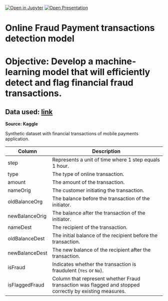 [![Open in Jupyter](https://img.shields.io/badge/Open%20in-Jupyter-blue.svg?logo=jupyter)](https://github.com/Ender17133/Fraud_Detection_Model/blob/main/Fraud_Detection_Model.ipynb)
[![Open Presentation](https://img.shields.io/badge/Open%20Presentation-Google%20Slides-brightgreen?logo=google-slides)](https://github.com/Ender17133/Fraud_Detection_Model/blob/main/Fraud_Detection_Model.ppt)


# Online Fraud Payment transactions detection model

# Objective: Develop a machine-learning model that will efficiently detect and flag financial fraud transactions. 

## Data used: [link](https://www.kaggle.com/datasets/bannourchaker/frauddetection/data)
**Source: Kaggle**

Synthetic dataset with financial transactions of mobile payments application. 


| Column         | Description                                                          |
|----------------|----------------------------------------------------------------------|
| step           | Represents a unit of time where 1 step equals 1 hour.                |
| type           | The type of online transaction.                                      |
| amount         | The amount of the transaction.                                       |
| nameOrig       | The customer initiating the transaction.                             |
| oldBalanceOrg  | The balance before the transaction of the initiator.                 |
| newBalanceOrig | The balance after the transaction of the initiator.                  |
| nameDest       | The recipient of the transaction.                                    |
| oldBalanceDest | The initial balance of the recipient before the transaction.         |
| newBalanceDest | The new balance of the recipient after the transaction.              |
| isFraud        | Indicates whether the transaction is fraudulent (`Yes` or `No`).     |
| isFlaggedFraud | Column that represent whether Fraud transaction was flagged and stopped correctly by existing measures. |
